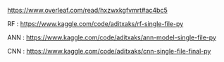 https://www.overleaf.com/read/hxzwxkgfvmrt#ac4bc5

RF : https://www.kaggle.com/code/aditxaks/rf-single-file-py

ANN : https://www.kaggle.com/code/aditxaks/ann-model-single-file-py

CNN : https://www.kaggle.com/code/aditxaks/cnn-single-file-final-py
